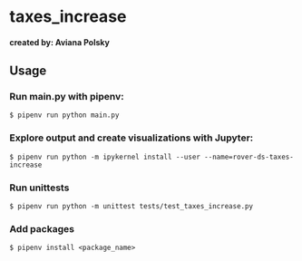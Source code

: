 # taxes_increase
#### created by: Aviana Polsky

## Usage
### Run main.py with pipenv:
```
$ pipenv run python main.py
```

### Explore output and create visualizations with Jupyter:
```
$ pipenv run python -m ipykernel install --user --name=rover-ds-taxes-increase
```

### Run unittests
```
$ pipenv run python -m unittest tests/test_taxes_increase.py
```

### Add packages
```buildoutcfg
$ pipenv install <package_name>
```
